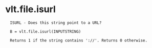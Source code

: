 # vlt.file.isurl

```
  ISURL - Does this string point to a URL?
 
  B = vlt.file.isurl(INPUTSTRING)
 
  Returns 1 if the string contains '://'. Returns 0 otherwise.

```
